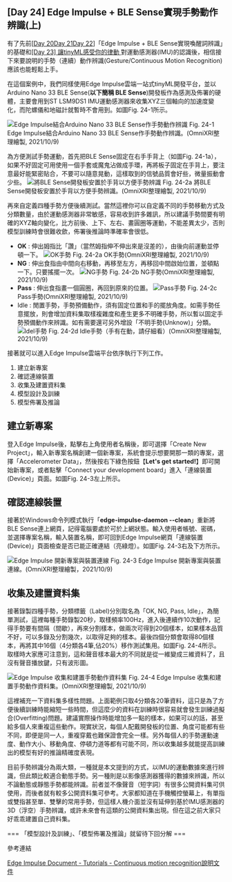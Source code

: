 ## [Day 24] Edge Impulse + BLE Sense實現手勢動作辨識(上)

有了先前[[Day 20](https://ithelp.ithome.com.tw/articles/10277682)[Day 21](https://ithelp.ithome.com.tw/articles/10277700)[Day 22](https://ithelp.ithome.com.tw/articles/10278171)]「Edge Impulse + BLE Sense實現喚醒詞辨識」的基礎和[[Day 23] 讓tinyML感受你的律動 ](https://ithelp.ithome.com.tw/articles/10278725)對運動感測器(IMU)的認識後，相信接下來要說明的手勢（連續）動作辨識(Gesture/Continuous Motion Recognition)應該也能輕鬆上手。

在這個案例中，我們同樣使用Edge Impulse雲端一站式tinyML開發平台，並以Arduino Nano 33 BLE Sense(**以下簡稱 BLE Sense**)開發板作為感測及佈署的硬體，主要會用到ST LSM9DS1 IMU運動感測器來收集XYZ三個軸向的加速度變化，而陀螺儀和地磁計就暫時不會用到。如圖Fig. 24-1所示。

![Edge Impulse結合Arduino Nano 33 BLE Sense作手勢動作辨識](https://1.bp.blogspot.com/-EqIe9kfdM8c/YWE4XBT-F9I/AAAAAAAAE4k/mS4ju0P7hawKBy3myd3ciqoqXQtRZccEwCLcBGAsYHQ/s1658/iThome_Day_24_Fig_01.jpg)
Fig. 24-1 Edge Impulse結合Arduino Nano 33 BLE Sense作手勢動作辨識。(OmniXRI整理繪製, 2021/10/9)

為方便測試手勢運動，首先把BLE Sense固定在右手手背上（如圖Fig. 24-1a），如果不好固定可用使用一個手套或魔鬼沾做成手環，再將板子固定在手背上，要注意最好能緊密貼合，不要可以隨意晃動，這樣取到的信號品質會好些，微量振動會少些。
![將BLE Sense開發板安置於手背以方便手勢辨識](https://1.bp.blogspot.com/-Cl8j6_XW494/YWD6P7eCPOI/AAAAAAAAE4E/yx6ugAtzj6wFNkXLPcZUV1h5fj6oEbHqgCPcBGAYYCw/s320/iThome_Day_24_Fig_02a.gif)
Fig. 24-2a 將BLE Sense開發板安置於手背以方便手勢辨識。(OmniXRI整理繪製, 2021/10/9)

再來自定義四種手勢方便後續測試。當然這裡你可以自定義不同的手勢移動方式及分類數量，由於運動感測器非常敏感，容易收到許多雜訊，所以建議手勢間要有明確的XYZ軸向變化，比方前後、上下、左右、畫圓圈等運動，不能差異太少，否則模型訓練時會很難收歛，佈署後推論時準確率會很低。
* **OK** : 伸出姆指比「讚」（當然姆指伸不伸出來是沒差的），由後向前運動並停頓一下。
    ![OK手勢](https://1.bp.blogspot.com/-ewEyRkzhPzM/YWD6P_iSUOI/AAAAAAAAE4I/MM6TRGpTM8Q0-RUwrtR0uDgYr3O1I9FKgCPcBGAYYCw/s320/iThome_Day_24_Fig_02b.gif)
    Fig. 24-2a OK手勢(OmniXRI整理繪製, 2021/10/9)
* **NG** : 伸出食指由中間向右移動，再移至左方，再移回中間啟始位置，並頓點一下。只要搖擺一次。
    ![NG手勢](https://1.bp.blogspot.com/-cA6lvVm8dqM/YWD66IOMeaI/AAAAAAAAE4U/4KGmUnUJx4krtSHY6w-rRNGnfQDCCdUKACLcBGAsYHQ/s320/iThome_Day_24_Fig_02c.gif)
    Fig. 24-2b NG手勢(OmniXRI整理繪製, 2021/10/9)
* **Pass** : 伸出食指畫一個圓圈，再回到原來的位置。
    ![Pass手勢](https://1.bp.blogspot.com/-4CbGfoCHtxQ/YWD6SvkNReI/AAAAAAAAE4M/mwnfVYUcr3E0AgUwTWUAO5IgMDUes3JAgCPcBGAYYCw/s320/iThome_Day_24_Fig_02d.gif)
    Fig. 24-2c Pass手勢(OmniXRI整理繪製, 2021/10/9)
* Idle : 閒置手勢，手勢預備動作，須有固定位置和手的擺放角度。如需手勢任意擺放，則會增加資料集取樣複雜度和產生更多不明確手勢，所以暫以固定手勢預備動作來辨識。如有需要還可另外增設「不明手勢(Unknow)」分類。
    ![Idel手勢](https://1.bp.blogspot.com/-hubLlxYILGg/YWD6SmVElxI/AAAAAAAAE4Q/6EuVWpYXMPEq6_xRqIhKONAg2FpRTsMQwCPcBGAYYCw/s320/iThome_Day_24_Fig_02e.gif)
    Fig. 24-2d Idle手勢（手有在動，請仔細看）(OmniXRI整理繪製, 2021/10/9)

接著就可以進入Edge Impulse雲端平台依序執行下列工作。
1. 建立新專案
2. 確認連線裝置
3. 收集及建置資料集
4. 模型設計及訓練
5. 模型佈署及推論

## 建立新專案

登入Edge Impulse後，點擊右上角使用者名稱後，即可選擇「Create New Project」，輸入新專案名稱創建一個新專案，系統會提示想要開那一類的專案，選擇「Accelerometer Data」，然後按右下綠色按鈕【**Let's get started!**】即可開始新專案，或者點擊「Connect your development board」進入「連線裝置(Device)」頁面。如圖Fig. 24-3左上所示。

## 確認連線裝置

接著於Windows命令列模式執行「**edge-impulse-daemon --clean**」重新將BLE Sense連上網頁，記得電腦要處於可於上網狀態。輸入使用者帳號、密碼，並選擇專案名稱，輸入裝置名稱，即可回到Edge Impulse網頁「連線裝置(Device)」頁面檢查是否已能正確連結（亮綠燈）。如圖Fig. 24-3右及下方所示。

![Edge Impulse 開新專案與裝置連線](https://1.bp.blogspot.com/-OcT5W_m9PCk/YWE1buYXDvI/AAAAAAAAE4c/7G8I0WuDF_wgEKMeIdFLJTA4ZcsD4hF0gCLcBGAsYHQ/s1658/iThome_Day_24_Fig_03.jpg)
Fig. 24-3 Edge Impulse 開新專案與裝置連線。(OmniXRI整理繪製，2021/10/9)


## 收集及建置資料集

接著錄製四種手勢，分類標籤（Label)分別取名為「OK, NG, Pass, Idle」，為簡單測試，這裡每種手勢錄製20秒，取樣頻率100Hz，進入後連續作10次動作，記得手勢要有間隔（間歇），再來分割樣本，做兩次可得到20個樣本，如果樣本品質不好，可以多錄及分割幾次，以取得足夠的樣本。最後四個分類會取得80個樣本，再將其中16個（4分類各4筆,佔20%）移作測試集用。如圖Fig. 24-4所示。取樣時大家應可注意到，這和聲音樣本最大的不同就是從一維變成三維資料了，且沒有聲音播放鍵，只有波形圖。

![Edge Impulse 收集和建置手勢動作資料集](https://1.bp.blogspot.com/-BMK0DgtXrjU/YWFNXfR-U1I/AAAAAAAAE4s/FS_2GbNeci89t_G96M29sTT82f48eXcrACLcBGAsYHQ/s1658/iThome_Day_24_Fig_04.jpg)
Fig. 24-4 Edge Impulse 收集和建置手勢動作資料集。(OmniXRI整理繪製, 2021/10/9)

這裡補充一下資料集多樣性問題。上面範例只取4分類各20筆資料，這只是為了方便後續訓練時能縮短一些時間，但這麼少的資料在訓練時很容易就會發生訓練過擬合(Overfitting)問題。建議實際操作時能增加多一點的樣本，如果可以的話，甚至給多個人來重複這些動作。現實狀況，每個人配戴開發板的位置、角度可能都有些不同，即便是同一人，重複穿戴也難保證會完全一樣。另外每個人的手勢運動速度、動作大小、移動角度、停頓力道等都有可能不同，所以收集越多就能提高訓練出的模型有好的推論精確度表現。

目前手勢辨識分為兩大類，一種就是本文提到的方式，以IMU的運動數據來進行辨識，但此類比較適合動態手勢。另一種則是以影像感測器獲得的數據來辨識，所以不論動態或靜態手勢都能辨識。前者並不像聲音（短字詞）有很多公開資料集可供使用，而後者就有較多公開資料集可參考。大家都知道在手機觸控螢幕上，有單指或雙指甚至單、雙擊的常用手勢，但這樣人機介面並沒有延伸到基於IMU感測器的3D（浮空）手勢辨識，或許未來會有這類的公開資料集出現。但在這之前大家只好乖乖建置自己資料集。

=== 「模型設計及訓練」、「模型佈署及推論」就留待下回分解 ===

參考連結

[Edge Impulse Document - Tutorials - Continuous motion recognition說明文件](https://docs.edgeimpulse.com/docs/continuous-motion-recognition)
